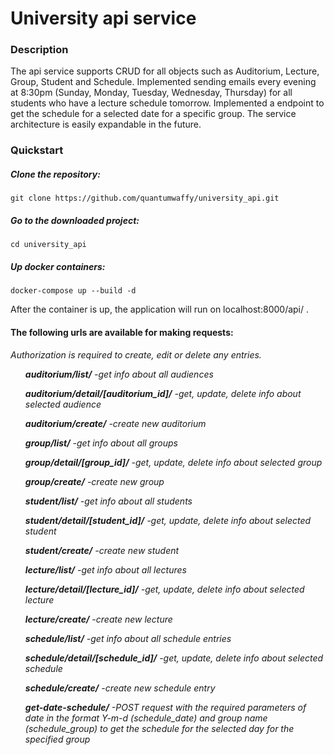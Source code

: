 # University api service
### Description
The api service supports CRUD for all objects such as Auditorium, Lecture, Group, Student and Schedule. Implemented 
sending emails every evening at 8:30pm (Sunday, Monday, Tuesday, Wednesday, Thursday) for all students who have a 
lecture schedule tomorrow. Implemented a endpoint to get the schedule for a selected date for a specific group. 
The service architecture is easily expandable in the future.

### Quickstart
##### Clone the repository:
```console
git clone https://github.com/quantumwaffy/university_api.git
```
##### Go to the downloaded project:
```console
cd university_api
```
##### Up docker containers:
```console
docker-compose up --build -d
```
After the container is up, the application will run on localhost:8000/api/ .
#### The following urls are available for making requests:
<i>Authorization is required to create, edit or delete any entries.<i>
<ul><b>auditorium/list/</b> -get info about all audiences</ul>
<ul><b>auditorium/detail/[auditorium_id]/</b> -get, update, delete info about selected audience</ul>
<ul><b>auditorium/create/</b> -create new auditorium</ul>
<ul><b>group/list/</b> -get info about all groups</ul>
<ul><b>group/detail/[group_id]/</b> -get, update, delete info about selected group</ul>
<ul><b>group/create/</b> -create new group</ul>
<ul><b>student/list/</b> -get info about all students</ul>
<ul><b>student/detail/[student_id]/</b> -get, update, delete info about selected student</ul>
<ul><b>student/create/</b> -create new student</ul>
<ul><b>lecture/list/</b> -get info about all lectures</ul>
<ul><b>lecture/detail/[lecture_id]/</b> -get, update, delete info about selected lecture</ul>
<ul><b>lecture/create/</b> -create new lecture</ul>
<ul><b>schedule/list/</b> -get info about all schedule entries</ul>
<ul><b>schedule/detail/[schedule_id]/</b> -get, update, delete info about selected schedule</ul>
<ul><b>schedule/create/</b> -create new schedule entry</ul>
<ul><b>get-date-schedule/</b> -POST request with the required parameters of date in the format Y-m-d (schedule_date) 
and group name (schedule_group) to get the schedule for the selected day for the specified group</ul>

